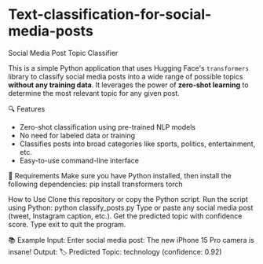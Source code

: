 # Text-classification-for-social-media-posts
 Social Media Post Topic Classifier

This is a simple Python application that uses Hugging Face's `transformers` library to classify social media posts into a wide range of possible topics **without any training data**. It leverages the power of **zero-shot learning** to determine the most relevant topic for any given post.

🔍 Features
- Zero-shot classification using pre-trained NLP models
- No need for labeled data or training
- Classifies posts into broad categories like sports, politics, entertainment, etc.
- Easy-to-use command-line interface


🧰 Requirements
Make sure you have Python installed, then install the following dependencies:
pip install transformers torch

How to Use
Clone this repository or copy the Python script.
Run the script using Python:
python classify_posts.py
Type or paste any social media post (tweet, Instagram caption, etc.).
Get the predicted topic with confidence score.
Type exit to quit the program.

📚 Example
Input:
Enter social media post: The new iPhone 15 Pro camera is insane!
Output:
🏷️ Predicted Topic: technology (confidence: 0.92)
